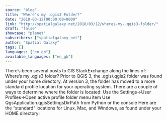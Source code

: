 ```yaml
---
source: "blog"
title: "Where's my .qgis3 Folder?"
date: "2018-03-12T00:00:00+0000"
link: "http://spatialgalaxy.net/2018/03/12/wheres-my-.qgis3-folder/"
draft: "false"
showcase: "planet"
subscribers: ["spatialgalaxy_net"]
author: "Spatial Galaxy"
tags: []
languages: ["en_gb"]
available_languages: ["en_gb"]
---
```


There&rsquo;s been several posts to GIS StackExchange along the lines of:
Where&rsquo;s my .qgis3 folder?
Prior to QGIS 3, the .qgis/.qgis2 folder was found under your home directory. At version 3, the folder has moved to a more standard profile location for your operating system.
There are a couple of ways to determine where the folder is located:
 Use the Settings-&gt;User Profiles-&gt;Open active profile folder menu item Use QgsApplication.qgisSettingsDirPath from Python or the console  Here are the &ldquo;standard&rdquo; locations for Linux, Mac, and Windows, as found under your HOME directory:
